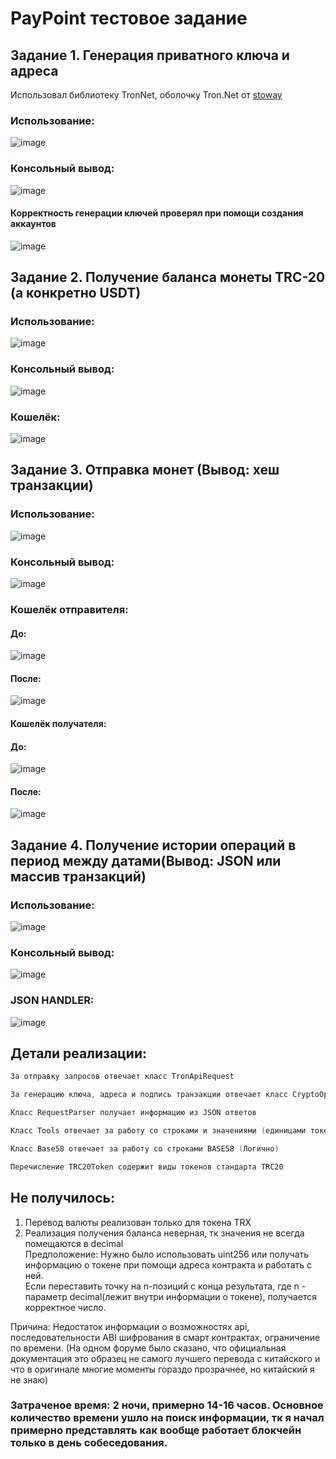 # PayPoint тестовое задание

## Задание 1. Генерация приватного ключа и адреса
Использовал библиотеку TronNet, оболочку Tron.Net от [stoway](https://github.com/stoway/TronNet)

### Использование: <br>
![image](https://user-images.githubusercontent.com/61066851/235483395-30d1b824-559c-4989-ac82-95b43d169b6e.png)

### Консольный вывод: <br>
![image](https://user-images.githubusercontent.com/61066851/235484895-4684fea3-4d90-496c-a5dc-844a78fd7737.png)

#### Корректность генерации ключей проверял при помощи создания аккаунтов <br>
![image](https://user-images.githubusercontent.com/61066851/235485670-bfa4f8c7-ff6a-48c0-b252-b95966618bdc.png)

## Задание 2. Получение баланса монеты TRC-20 (а конкретно USDT)

### Использование:
![image](https://user-images.githubusercontent.com/61066851/235486575-699ffcaf-85b2-406f-a373-8ca6c83910af.png)

### Консольный вывод:
![image](https://user-images.githubusercontent.com/61066851/235490662-fb3536e7-71f8-4307-beed-07f722c10254.png)

### Кошелёк: 
![image](https://user-images.githubusercontent.com/61066851/235490945-f61e8fd1-333a-4401-8fe2-e1621bed4c06.png)

## Задание 3. Отправка монет (Вывод: хеш транзакции)

### Использование:
![image](https://user-images.githubusercontent.com/61066851/235491555-f086f655-4c45-49ed-902d-8c02ccab04a0.png)

### Консольный вывод:
![image](https://user-images.githubusercontent.com/61066851/235492432-c80c1910-62b5-4de7-9414-201fe8e63221.png)

### Кошелёк отправителя:
#### До:
![image](https://user-images.githubusercontent.com/61066851/235492164-39dc4c2d-6177-425d-9955-e755fa2aa085.png)
#### После:
![image](https://user-images.githubusercontent.com/61066851/235492509-9797133a-70ae-4c1d-95d3-2fc9bb690c3e.png)

#### Кошелёк получателя:
#### До:
![image](https://user-images.githubusercontent.com/61066851/235492253-25f8465c-c775-4184-8c36-8fdde4986b87.png)
#### После:
![image](https://user-images.githubusercontent.com/61066851/235492570-f7aad1e0-4fa9-4044-9121-9a8b2eb460f3.png)

## Задание 4. Получение истории операций в период между датами(Вывод: JSON или массив транзакций)
### Использование: <br>
![image](https://user-images.githubusercontent.com/61066851/235499404-22cd83db-d812-46c1-90cf-582afce4981d.png)

### Консольный вывод:
![image](https://user-images.githubusercontent.com/61066851/235493560-f4f7156a-5905-43d7-8d52-64a7735f61d6.png)

### JSON HANDLER:
![image](https://user-images.githubusercontent.com/61066851/235498598-65a1ec1f-60aa-4e77-a805-e1e9be2a92c6.png)

## Детали реализации:
```Kotlin
За отправку запросов отвечает класс TronApiRequest
```
```Kotlin
За генерацию ключа, адреса и подпись транзакции отвечает класс CryptoOps
```
```Kotlin
Класс RequestParser получает информацию из JSON ответов
```
```Kotlin
Класс Tools отвечает за работу со строками и значениями (единицами токенов)
```
```Kotlin
Класс Base58 отвечает за работу со строками BASE58 (Логично)
```
```Kotlin
Перечисление TRC20Token содержит виды токенов стандарта TRC20
```

## Не получилось:
1) Перевод валюты реализован только для токена TRX
2) Реализация получения баланса неверная, тк значения не всегда помещаются в decimal<br>
Предположение:
Нужно было использовать uint256 или получать информацию о токене при помощи адреса контракта и работать с ней.<br>
Если переставить точку на n-позиций с конца результата, где n - параметр decimal(лежит внутри информации о токене), получается корректное число.

Причина: Недостаток информации о возможностях api, последовательности ABI шифрования в смарт контрактах, ограничение по времени.
(На одном форуме было сказано, что официальная документация это образец не самого лучшего перевода с китайского и что в оригинале многие моменты гораздо прозрачнее, но китайский я не знаю)

### Затраченое время: 2 ночи, примерно 14-16 часов. Основное количество времени ушло на поиск информации, тк я начал примерно представлять как вообще работает блокчейн только в день собеседования.
